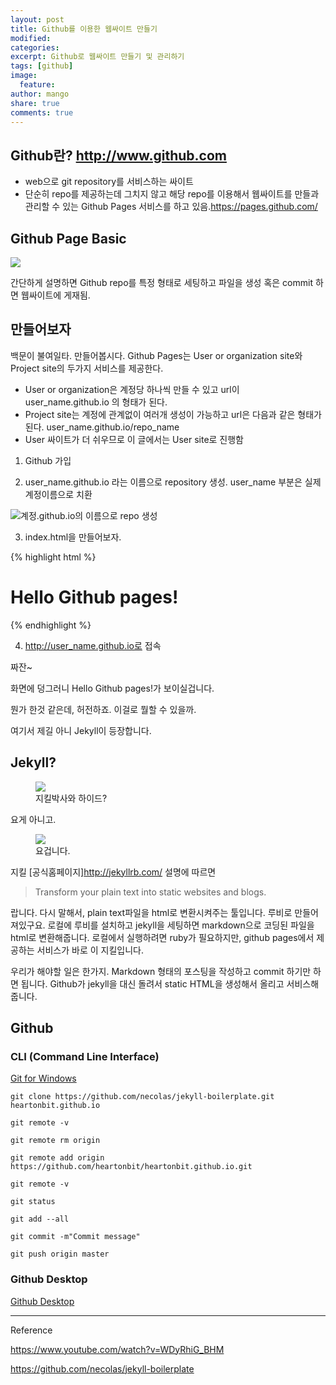 ```yaml
---
layout: post
title: Github를 이용한 웹싸이트 만들기
modified: 
categories: 
excerpt: Github로 웹싸이트 만들기 및 관리하기 
tags: [github]
image: 
  feature: 
author: mango
share: true
comments: true  
---
```


## Github란? <http://www.github.com>

* web으로 git repository를 서비스하는 싸이트
* 단순히 repo를 제공하는데 그치지 않고 해당 repo를 이용해서 웹싸이트를 만들과 관리할 수 있는 Github Pages 서비스를 하고 있음.<https://pages.github.com/>


## Github Page Basic 

![](http://comoyo.github.io/assets/img/posts/comoyo_jekyll_blog.png)


간단하게 설명하면 Github repo를 특정 형태로 세팅하고 파일을 생성 혹은 commit 하면 웹싸이트에 게재됨.


## 만들어보자

백문이 불여일타. 만들어봅시다.
Github Pages는 User or organization site와 Project site의 두가지 서비스를 제공한다. 

* User or organization은 계정당 하나씩 만들 수 있고 url이 user_name.github.io 의 형태가 된다.
* Project site는 계정에 관계없이 여러개 생성이 가능하고 url은 다음과 같은 형태가 된다. user_name.github.io/repo_name
* User 싸이트가 더 쉬우므로 이 글에서는 User site로 진행함


1. Github 가입

2. user_name.github.io 라는 이름으로 repository 생성. user_name 부분은 실제 계정이름으로 치환

![계정.github.io의 이름으로 repo 생성](https://guides.github.com/features/pages/create-new-repo-screen.png)

3. index.html을 만들어보자. 

{% highlight html %}
<html>
<head><title>Hello Github</title></head>
<body>
<h1>Hello Github pages!</h1>
</body>
</html>
{% endhighlight %}

4. http://user_name.github.io로 접속

짜잔~


화면에 덩그러니 Hello Github pages!가 보이실겁니다. 


뭔가 한것 같은데, 허전하죠. 이걸로 뭘할 수 있을까. 


여기서 제길 아니 Jekyll이 등장합니다. 

## Jekyll?

<figure>
	<img src="http://images.moviepostershop.com/jekyll-movie-poster-2007-1020439848.jpg"></a>
	<figcaption>지킬박사와 하이드?</figcaption>
</figure>

요게 아니고.

<figure>
	<img src="http://jekyllrb.com/img/logo-2x.png"></a>
	<figcaption>요겁니다.</figcaption>
</figure>

지킬 [공식홈페이지]<http://jekyllrb.com/> 설명에 따르면 

>Transform your plain text into static websites and blogs.

랍니다. 다시 말해서, plain text파일을 html로 변환시켜주는 툴입니다. 루비로 만들어져있구요. 로컬에 루비를 설치하고 jekyll을 세팅하면 markdown으로 코딩된 파일을 html로 변환해줍니다. 
로컬에서 실행하려면 ruby가 필요하지만, github pages에서 제공하는 서비스가 바로 이 지킬입니다. 


우리가 해야할 일은 한가지. Markdown 형태의 포스팅을 작성하고 commit 하기만 하면 됩니다. Github가 jekyll을 대신 돌려서 static HTML을 생성해서 올리고 서비스해줍니다. 

## Github

### CLI (Command Line Interface)

<div markdown="0"><a href="https://git-scm.com/download/win" class="btn btn-info">Git for Windows</a></div>

~~~ dos
git clone https://github.com/necolas/jekyll-boilerplate.git heartonbit.github.io

git remote -v

git remote rm origin

git remote add origin https://github.com/heartonbit/heartonbit.github.io.git

git remote -v

git status

git add --all

git commit -m"Commit message"

git push origin master
~~~

### Github Desktop

<div markdown="0"><a href="https://desktop.github.com/" class="btn btn-info">Github Desktop</a></div>





----
Reference

https://www.youtube.com/watch?v=WDyRhiG_BHM

https://github.com/necolas/jekyll-boilerplate

